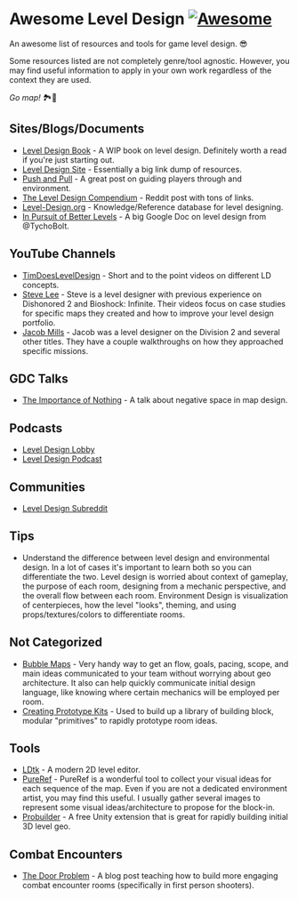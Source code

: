 <p align="center">

</p>

# Awesome Level Design [![Awesome](https://awesome.re/badge.svg)](https://awesome.re)
An awesome list of resources and tools for game level design. 😎

Some resources listed are not completely genre/tool agnostic. However, you may find useful information to apply in your own work regardless of the context they are used.

*Go map!* 🏞️🔨

## Sites/Blogs/Documents

+ [Level Design Book](https://book.leveldesignbook.com/) - A WIP book on level design. Definitely worth a read if you're just starting out.
+ [Level Design Site](https://sites.google.com/view/leveldesigner/english-version?authuser=0) - Essentially a big link dump of resources.
+ [Push and Pull](https://www.clement-melendez.com/portfolio/essays) - A great post on guiding players through and environment.
+ [The Level Design Compendium](https://www.reddit.com/r/leveldesign/comments/fv2t97/level_design_compendium_the_curated_list_40_links/) - Reddit post with tons of links.
+ [Level-Design.org](http://level-design.org/) - Knowledge/Reference database for level designing.
+ [In Pursuit of Better Levels](https://docs.google.com/document/d/1fAlf2MwEFTwePwzbP3try1H0aYa9kpVBHPBkyIq-caY/edit) - A big Google Doc on level design from @TychoBolt.

## YouTube Channels

+ [TimDoesLevelDesign](https://www.youtube.com/channel/UCTjhFJvDYh1uWT0705LAKFg) - Short and to the point videos on different LD concepts.
+ [Steve Lee](https://www.youtube.com/channel/UCRT_DdZnWiUryqrOhLL7gyw) - Steve is a level designer with previous experience on Dishonored 2 and Bioshock: Infinite. Their videos focus on case studies for specific maps they created and how to improve your level design portfolio.
+ [Jacob Mills](https://www.youtube.com/channel/UC3Slh5sOQnPAM8RGgZCqOXA) - Jacob was a level designer on the Division 2 and several other titles. They have a couple walkthroughs on how they approached specific missions.

## GDC Talks

+ [The Importance of Nothing](https://www.youtube.com/watch?v=GZ99gAb4T0o) - A talk about negative space in map design.

## Podcasts

+ [Level Design Lobby](https://www.youtube.com/c/LevelDesignLobby)
+ [Level Design Podcast](https://www.youtube.com/c/LevelDesignPodcast)

## Communities

+ [Level Design Subreddit](https://www.reddit.com/r/leveldesign/)

## Tips

+ Understand the difference between level design and environmental design. In a lot of cases it's important to learn both so you can differentiate the two. Level design is worried about context of gameplay, the purpose of each room, designing from a mechanic perspective, and the overall flow between each room. Environment Design is visualization of centerpieces, how the level "looks", theming, and using props/textures/colors to differentiate rooms.

## Not Categorized

+ [Bubble Maps](https://www.youtube.com/watch?v=h-r6RFK8I7k) - Very handy way to get an flow, goals, pacing, scope, and main ideas communicated to your team without worrying about geo architecture. It also can help quickly communicate initial design language, like knowing where certain mechanics will be employed per room.
+ [Creating Prototype Kits](https://www.youtube.com/watch?v=e50wIYx5SPI) - Used to build up a library of building block, modular "primitives" to rapidly prototype room ideas.

## Tools

+ [LDtk](https://ldtk.io/) - A modern 2D level editor.
+ [PureRef](https://www.pureref.com/) - PureRef is a wonderful tool to collect your visual ideas for each sequence of the map. Even if you are not a dedicated environment artist, you may find this useful. I usually gather several images to represent some visual ideas/architecture to propose for the block-in.
+ [Probuilder](https://unity.com/features/probuilder) - A free Unity extension that is great for rapidly building initial 3D level geo.

## Combat Encounters

+ [The Door Problem](https://andrewyoderdesign.blog/2019/08/04/the-door-problem-of-combat-design/) - A blog post teaching how to build more engaging combat encounter rooms (specifically in first person shooters).
